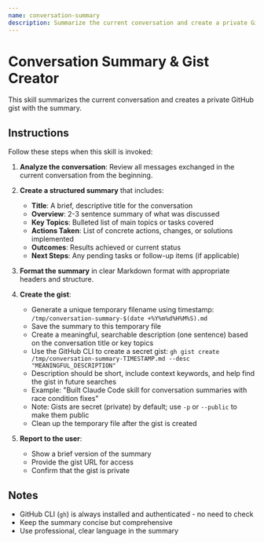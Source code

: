 ```yaml
---
name: conversation-summary
description: Summarize the current conversation and create a private GitHub gist. Use when the user asks to summarize the conversation, create a gist of the chat, or save the conversation summary.
---
```


# Conversation Summary & Gist Creator

This skill summarizes the current conversation and creates a private GitHub gist with the summary.

## Instructions

Follow these steps when this skill is invoked:

1. **Analyze the conversation**: Review all messages exchanged in the current conversation from the beginning.

2. **Create a structured summary** that includes:
   - **Title**: A brief, descriptive title for the conversation
   - **Overview**: 2-3 sentence summary of what was discussed
   - **Key Topics**: Bulleted list of main topics or tasks covered
   - **Actions Taken**: List of concrete actions, changes, or solutions implemented
   - **Outcomes**: Results achieved or current status
   - **Next Steps**: Any pending tasks or follow-up items (if applicable)

3. **Format the summary** in clear Markdown format with appropriate headers and structure.

4. **Create the gist**:
   - Generate a unique temporary filename using timestamp: `/tmp/conversation-summary-$(date +%Y%m%d%H%M%S).md`
   - Save the summary to this temporary file
   - Create a meaningful, searchable description (one sentence) based on the conversation title or key topics
   - Use the GitHub CLI to create a secret gist: `gh gist create /tmp/conversation-summary-TIMESTAMP.md --desc "MEANINGFUL_DESCRIPTION"`
   - Description should be short, include context keywords, and help find the gist in future searches
   - Example: "Built Claude Code skill for conversation summaries with race condition fixes"
   - Note: Gists are secret (private) by default; use `-p` or `--public` to make them public
   - Clean up the temporary file after the gist is created

5. **Report to the user**:
   - Show a brief version of the summary
   - Provide the gist URL for access
   - Confirm that the gist is private

## Notes

- GitHub CLI (`gh`) is always installed and authenticated - no need to check
- Keep the summary concise but comprehensive
- Use professional, clear language in the summary
